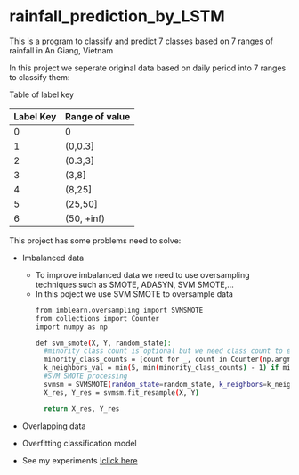 # rainfall_prediction_by_LSTM
This is a program to classify and predict 7 classes based on 7 ranges of rainfall in An Giang, Vietnam

In this project we seperate original data based on daily period into 7 ranges to classify them:

Table of label key

|Label Key  | Range of value |
| ------------- | ------------- |
|0          | 0              |
|1          |(0,0.3]         |
|2          |(0.3,3]         |
|3          |(3,8]           |
|4          |(8,25]          |
|5          |(25,50]         |
|6          |(50, +inf)      |


This project has some problems need to solve:
  - Imbalanced data
    - To improve imbalanced data we need to use oversampling techniques such as SMOTE, ADASYN, SVM SMOTE,...
    - In this poject we use SVM SMOTE to oversample data
      ```sh
      from imblearn.oversampling import SVMSMOTE
      from collections import Counter
      import numpy as np

      def svm_smote(X, Y, random_state):
        #minority class count is optional but we need class count to ensure dataset is not missing any classes
        minority_class_counts = [count for _, count in Counter(np.argmax(Y, axis=1)).items() if count <= 5]
        k_neighbors_val = min(5, min(minority_class_counts) - 1) if minority_class_counts else 1
        #SVM SMOTE processing
        svmsm = SVMSMOTE(random_state=random_state, k_neighbors=k_neighbors_val)
        X_res, Y_res = svmsm.fit_resample(X, Y)
    
        return X_res, Y_res
      ```
  - Overlapping data
  - Overfitting classification model

  - See my experiments [!click here](https://github.com/nguyen-tho/rainfall_prediction_by_LSTM/blob/main/Ordinal_Classification_with_SVMSMOTE_and_LSTM.ipynb)



